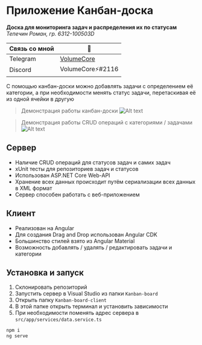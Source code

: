 
# Приложение Канбан-доска

**Доска для мониторинга задач и распределения их по статусам**
*Тепечин Роман, гр. 6312-100503D*

| Связь со мной | 👀 |
| ------ | ------ |
| Telegram | [VolumeCore](https://t.me/volumecore) |
| Discord | VolumeCore⚡#2116 |

С помощью канбан-доски можно добавлять задачи с определением её категории,
а при необходимости менять статус задачи, перетаскивая её из одной ячейки в другую

> Демонстрация работы канбан-доски
![Alt text](https://psv4.vkuseraudio.net/s/v1/d/uNlF6390yc2tlwSiKylpmj71gltwlEijn9-wttYw9mXSRbGl_V34OH0vZSE9FULjDpZO-Bn7r6eB8TexMO96l4CQdj-qU1f5me4fFx9QrOLkbW5hpEgODw/wer1.gif)

> Демонстрация работы CRUD операций с категориями / задачами
![Alt text](https://sun7-14.userapi.com/s/v1/d/DkM7SmqCLDuCwRs9uXsCjEfVSB22glM7XhkQjU_mP5aXg83iL6z-s2YlRtq6h-A1PX1KXa-rWnHtthQpwrrK3hKN8u6v_N6vHAh20yDhR7rDF_68crhvKQ/wer2.gif)
## Сервер

- Наличие CRUD операций для статусов задач и самих задач
- xUnit тесты для репозиториев задач и статусов
- Использован ASP.NET Core Web-API
- Хранение всех данных происходит путём сериализации всех данных в XML формат
- Сервер способен работать с веб-приложением

## Клиент

- Реализован на Angular
- Для создания Drag and Drop использован Angular CDK
- Большинство стилей взято из Angular Material
- Возможность добавлять / удалять / редактировать задачи и категории

## Установка и запуск
1. Склонировать репозиторий
2. Запустить сервер в Visual Studio из папки `Kanban-board`
3. Открыть папку `Kanban-board-client`
4. В этой папке открыть терминал и установить зависимости
5. При необходимости поменять адрес сервера в `src/app/services/data.service.ts`
```sh
npm i
ng serve
```